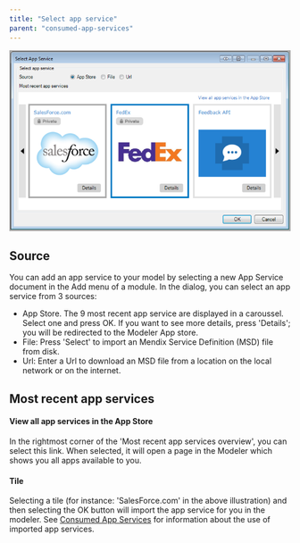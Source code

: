 ```yaml
---
title: "Select app service"
parent: "consumed-app-services"
---
```



![](attachments/16713704/16843895.png)

## Source

You can add an app service to your model by selecting a new App Service document in the Add menu of a module. In the dialog, you can select an app service from 3 sources:

*   App Store. The 9 most recent app service are displayed in a caroussel. Select one and press OK. If you want to see more details, press 'Details'; you will be redirected to the Modeler App store.
*   File: Press 'Select' to import an Mendix Service Definition (MSD) file from disk.
*   Url: Enter a Url to download an MSD file from a location on the local network or on the internet.

## Most recent app services

#### View all app services in the App Store

In the rightmost corner of the 'Most recent app services overview', you can select this link. When selected, it will open a page in the Modeler which shows you all apps available to you.

#### Tile

Selecting a tile (for instance: 'SalesForce.com' in the above illustration) and then selecting the OK button will import the app service for you in the modeler. See [Consumed App Services](consumed-app-services) for information about the use of imported app services.
